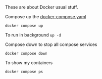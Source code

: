 These are about Docker usual stuff.

Compose up the [docker-compose.yaml](docker-compose.yaml)
```
docker compose up
```
To run in background `up -d`

Compose down to stop all compose services

```
docker compose down
```

To show my containers
```
docker compose ps
```